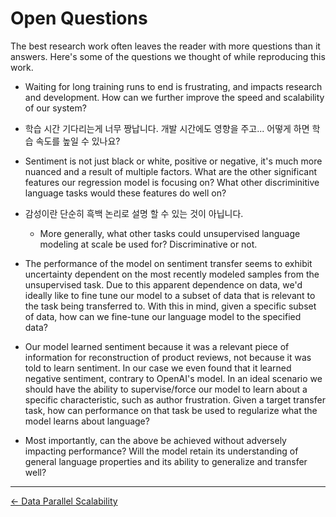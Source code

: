 # Open Questions
The best research work often leaves the reader with more questions than it answers. Here's some of the questions we thought of while reproducing this work.
 * Waiting for long training runs to end is frustrating, and impacts research and development. How can we further improve the speed and scalability of our system?
 
 * 학습 시간 기다리는게 너무 짱납니다. 개발 시간에도 영향을 주고... 어떻게 하면 학습 속도를 높일 수 있나요?
 
 * Sentiment is not just black or white, positive or negative, it's much more nuanced and a result of multiple factors. What are the other significant features our regression model is focusing on? What other discriminitive language tasks would these features do well on?
 
 * 감성이란 단순히 흑백 논리로 설명 할 수 있는 것이 아닙니다. 
 
   * More generally, what other tasks could unsupervised language modeling at scale be used for? Discriminative or not.
 * The performance of the model on sentiment transfer seems to exhibit uncertainty dependent on the most recently modeled samples from the unsupervised task. Due to this apparent dependence on data, we'd ideally like to fine tune our model to a subset of data that is relevant to the task being transferred to. With this in mind, given a specific subset of data, how can we fine-tune our language model to the specified data?
 * Our model learned sentiment because it was a relevant piece of information for reconstruction of product reviews, not because it was told to learn sentiment. In our case we even found that it learned negative sentiment, contrary to OpenAI's model. In an ideal scenario we should have the ability to supervise/force our model to learn about a specific characteristic, such as author frustration. Given a target transfer task, how can performance on that task be used to regularize what the model learns about language? 
 * Most importantly, can the above be achieved without adversely impacting performance? Will the model retain its understanding of general language properties and its ability to generalize and transfer well?  

-----

[<- Data Parallel Scalability](./scale.md)
